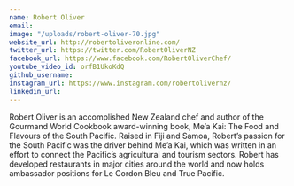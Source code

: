 ```yaml
---
name: Robert Oliver
email: 
image: "/uploads/robert-oliver-70.jpg"
website_url: http://robertoliveronline.com/
twitter_url: https://twitter.com/RobertOliverNZ
facebook_url: https://www.facebook.com/RobertOliverChef/
youtube_video_id: orfB1UkoKdQ
github_username: 
instagram_url: https://www.instagram.com/robertolivernz/
linkedin_url: 
---
```


Robert Oliver is an accomplished New Zealand chef and author of the Gourmand World Cookbook award-winning book, Me’a Kai: The Food and Flavours of the South Pacific. Raised in Fiji and Samoa, Robert’s passion for the South Pacific was the driver behind Me’a Kai, which was written in an effort to connect the Pacific’s agricultural and tourism sectors. Robert has developed restaurants in major cities around the world and now holds ambassador positions for Le Cordon Bleu and True Pacific.
